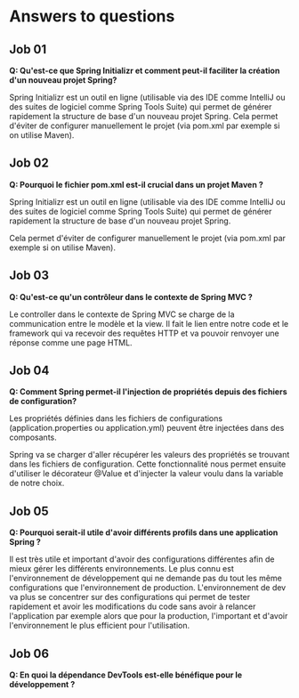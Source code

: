 # Answers to questions

## Job 01
**Q: Qu'est-ce que Spring Initializr et comment peut-il faciliter la création d'un nouveau projet Spring?**

Spring Initializr est un outil en ligne (utilisable via des IDE comme IntelliJ ou des suites de logiciel comme Spring Tools Suite) qui permet de générer rapidement la structure de base d'un nouveau projet Spring.
Cela permet d'éviter de configurer manuellement le projet (via pom.xml par exemple si on utilise Maven).

## Job 02
**Q: Pourquoi le fichier pom.xml est-il crucial dans un projet Maven ?**

Spring Initializr est un outil en ligne (utilisable via des IDE comme IntelliJ ou des suites de logiciel comme Spring Tools Suite) qui permet de générer rapidement la structure de base d'un nouveau projet Spring.

Cela permet d'éviter de configurer manuellement le projet (via pom.xml par exemple si on utilise Maven).

## Job 03
**Q: Qu'est-ce qu'un contrôleur dans le contexte de Spring MVC ?**

Le controller dans le contexte de Spring MVC se charge de la communication entre le modèle et la view.
Il fait le lien entre notre code et le framework qui va recevoir des requêtes HTTP et va pouvoir renvoyer une réponse comme une page HTML.

## Job 04
**Q: Comment Spring permet-il l'injection de propriétés depuis des fichiers de configuration?**

Les propriétés définies dans les fichiers de configurations (application.properties ou application.yml) peuvent être injectées dans des composants.

Spring va se charger d'aller récupérer les valeurs des propriétés se trouvant dans les fichiers de configuration. Cette fonctionnalité nous permet ensuite d'utiliser le décorateur @Value et d'injecter la valeur voulu dans la variable de notre choix.

## Job 05
**Q:  Pourquoi serait-il utile d'avoir différents profils dans une application Spring ?**

Il est très utile et important d'avoir des configurations différentes afin de mieux gérer les différents environnements. Le plus connu est l'environnement de développement qui ne demande pas du tout les même configurations que l'environnement de production. L'environnement de dev va plus se concentrer sur des configurations qui permet de tester rapidement et avoir les modifications du code sans avoir à relancer l'application par exemple alors que pour la production, l'important et d'avoir l'environnement le plus efficient pour l'utilisation.

## Job 06
**Q: En quoi la dépendance DevTools est-elle bénéfique pour le développement ?**
